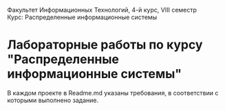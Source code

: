 Факультет Информационных Технологий,  4-й курс, VIII семестр  
Курс: Распределенные информационные системы
# Лабораторные работы по курсу "Распределенные информационные системы"
В каждом проекте в Readme.md указаны требования, в соответствии с которыми выполнено задание.
